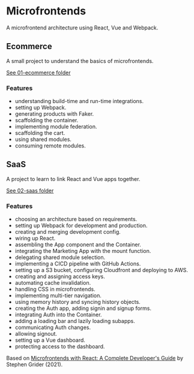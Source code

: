 # Microfrontends

A microfrontend architecture using React, Vue and Webpack.

## Ecommerce

A small project to understand the basics of microfrontends.

[See 01-ecommerce folder](01-ecommerce)

### Features

- understanding build-time and run-time integrations.
- setting up Webpack.
- generating products with Faker.
- scaffolding the container.
- implementing module federation.
- scaffolding the cart.
- using shared modules.
- consuming remote modules.

## SaaS

A project to learn to link React and Vue apps together.

[See 02-saas folder](02-saas)

### Features

- choosing an architecture based on requirements.
- setting up Webpack for development and production.
- creating and merging development config.
- wiring up React.
- assembling the App component and the Container.
- integrating the Marketing App with the mount function.
- delegating shared module selection.
- implementing a CICD pipeline with GitHub Actions.
- setting up a S3 bucket, configuring Cloudfront and deploying to AWS.
- creating and assigning access keys.
- automating cache invalidation.
- handling CSS in microfrontends.
- implementing multi-tier navigation.
- using memory history and syncing history objects.
- creating the Auth app, adding signin and signup forms.
- integrating Auth into the Container.
- adding a loading bar and lazily loading subapps.
- communicating Auth changes.
- allowing signout.
- setting up a Vue dashboard.
- protecting access to the dashboard.

Based on [Microfrontends with React: A Complete Developer's Guide](https://www.udemy.com/course/microfrontend-course/) by Stephen Grider (2021).
